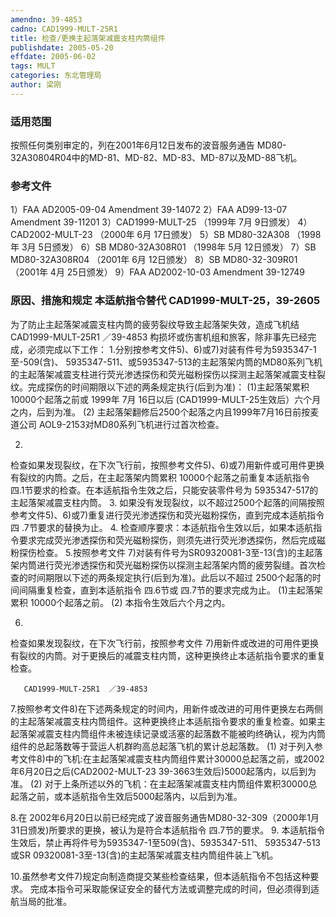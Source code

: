 ```yaml
---
amendno: 39-4853
cadno: CAD1999-MULT-25R1
title: 检查/更换主起落架减震支柱内筒组件
publishdate: 2005-05-20
effdate: 2005-06-02
tags: MULT
categories: 东北管理局
author: 梁刚
---
```


### 适用范围 
按照任何类别审定的，列在2001年6月12日发布的波音服务通告 MD80-32A30804R04中的MD-81、MD-82、MD-83、MD-87以及MD-88飞机。

<!--more-->
### 参考文件
1）FAA AD2005-09-04 Amendment 39-14072 
2）FAA AD99-13-07 Amendment 39-11201 
3）CAD1999-MULT-25 （1999年 7月 9日颁发） 
4）CAD2002-MULT-23 （2000年 6月 17日颁发） 
5）SB MD80-32A308 （1998年 3月 5日颁发） 
6）SB MD80-32A308R01 （1998年 5月 12日颁发） 
7）SB MD80-32A308R04 （2001年 6月 12日颁发） 
8）SB MD80-32-309R01 （2001年 4月 25日颁发） 
9）FAA AD2002-10-03 Amendment 39-12749 

### 原因、措施和规定 本适航指令替代 CAD1999-MULT-25，39-2605 
为了防止主起落架减震支柱内筒的疲劳裂纹导致主起落架失效，造成飞机结
       CAD1999-MULT-25R1  ／39-4853 
构损坏或伤害机组和旅客，除非事先已经完成，必须完成以下工作： 
1.分别按参考文件5)、6)或7)对装有件号为5935347-1至-509(含)、 5935347-511、或5935347-513的主起落架内筒的MD80系列飞机的主起落架减震支柱进行荧光渗透探伤和荧光磁粉探伤以探测主起落架减震支柱裂纹。完成探伤的时间期限以下述的两条规定执行(后到为准)： 
(1)主起落架累积 
10000个起落之前或 1999年 7月 16日以后 (CAD1999-MULT-25生效后）六个月之内，后到为准。 
(2)
主起落架翻修后2500个起落之内且1999年7月16日前按麦道公司 AOL9-2153对MD80系列飞机进行过首次检查。 

2.
检查如果发现裂纹，在下次飞行前，按照参考文件5)、6)或7)用新件或可用件更换有裂纹的内筒。之后，在主起落架内筒累积 10000个起落之前重复本适航指令
四.1节要求的检查。在本适航指令生效之后，只能安装零件号为 5935347-517的主起落架减震支柱内筒。 
3.
如果没有发现裂纹，以不超过2500个起落的间隔按照参考文件5)、6)或7)重复进行荧光渗透探伤和荧光磁粉探伤，直到完成本适航指令四 .7节要求的替换为止。 
4.
检查顺序要求：本适航指令生效以后，如果本适航指令要求完成荧光渗透探伤和荧光磁粉探伤，则须先进行荧光渗透探伤，然后完成磁粉探伤检查。 
5.按照参考文件
7)对装有件号为SR09320081-3至-13(含)的主起落架内筒进行荧光渗透探伤和荧光磁粉探伤以探测主起落架内筒的疲劳裂缝。首次检查的时间期限以下述的两条规定执行(后到为准)。此后以不超过 2500个起落的时间间隔重复检查，直到本适航指令
四.6节或
四.7节的要求完成为止。 
(1)主起落架累积
10000个起落之前。 
(2)
本指令生效后六个月之内。 

6.
检查如果发现裂纹，在下次飞行前，按照参考文件 7)用新件或改进的可用件更换有裂纹的内筒。对于更换后的减震支柱内筒，这种更换终止本适航指令要求的重复检查。 

       CAD1999-MULT-25R1  ／39-4853 
7.按照参考文件8)在下述两条规定的时间内，用新件或改进的可用件更换左右两侧的主起落架减震支柱内筒组件。这种更换终止本适航指令要求的重复检查。如果主起落架减震支柱内筒组件未被连续记录或活塞的起落数不能被昀终确认，视为内筒组件的总起落数等于营运人机群昀高总起落飞机的累计总起落数。 
(1)
对于列入参考文件8)中的飞机:在主起落架减震支柱内筒组件累计30000总起落之前，或2002年6月20日之后(CAD2002-MULT-23 39-3663生效后)5000起落内，以后到为准。 
(2)
对于上条所述以外的飞机：在主起落架减震支柱内筒组件累积30000总起落之前，或本适航指令生效后5000起落内，以后到为准。 

8.在
2002年6月20日以前已经完成了波音服务通告MD80-32-309（2000年1月 31日颁发)所要求的更换，被认为是符合本适航指令
四.7节的要求。 
9.
本适航指令生效后，禁止再将件号为5935347-1至509(含)、5935347-511、 5935347-513或SR 09320081-3至-13(含)的主起落架减震支柱内筒组件装上飞机。 

10.虽然参考文件7)规定向制造商提交某些检查结果，但本适航指令不包括这种要求。
完成本指令可采取能保证安全的替代方法或调整完成的时间，但必须得到适航当局的批准。 
